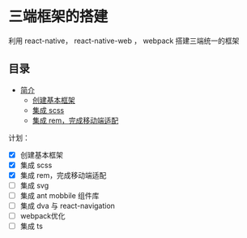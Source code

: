 # 三端框架的搭建

利用 react-native， react-native-web ， webpack 搭建三端统一的框架

## 目录

- [简介](README.md)
  - [创建基本框架](introduction/create.md)
  - [集成 scss](introduction/addSass.md)
  - [集成 rem，完成移动端适配](introduction/移动端适配.md)

计划：
* [x] 创建基本框架
* [x] 集成 scss
* [x] 集成 rem，完成移动端适配
* [ ] 集成 svg
* [ ] 集成 ant mobbile 组件库
* [ ] 集成 dva 与 react-navigation
* [ ] webpack优化
* [ ] 集成 ts
